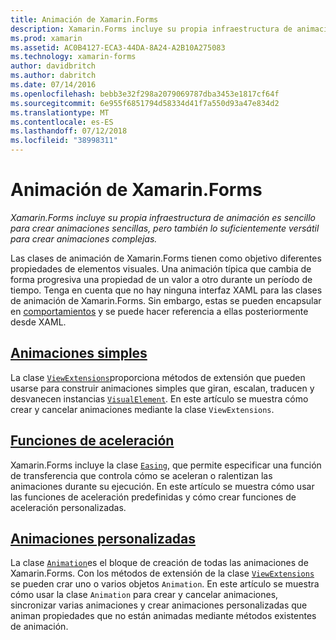 ```yaml
---
title: Animación de Xamarin.Forms
description: Xamarin.Forms incluye su propia infraestructura de animación es sencillo para crear animaciones sencillas, pero también lo suficientemente versátil para crear animaciones complejas.
ms.prod: xamarin
ms.assetid: AC0B4127-ECA3-44DA-8A24-A2B10A275083
ms.technology: xamarin-forms
author: davidbritch
ms.author: dabritch
ms.date: 07/14/2016
ms.openlocfilehash: bebb3e32f298a2079069787dba3453e1817cf64f
ms.sourcegitcommit: 6e955f6851794d58334d41f7a550d93a47e834d2
ms.translationtype: MT
ms.contentlocale: es-ES
ms.lasthandoff: 07/12/2018
ms.locfileid: "38998311"
---
```

# <a name="animation-in-xamarinforms"></a>Animación de Xamarin.Forms

_Xamarin.Forms incluye su propia infraestructura de animación es sencillo para crear animaciones sencillas, pero también lo suficientemente versátil para crear animaciones complejas._

Las clases de animación de Xamarin.Forms tienen como objetivo diferentes propiedades de elementos visuales. Una animación típica que cambia de forma progresiva una propiedad de un valor a otro durante un período de tiempo. Tenga en cuenta que no hay ninguna interfaz XAML para las clases de animación de Xamarin.Forms. Sin embargo, estas se pueden encapsular en [comportamientos](~/xamarin-forms/app-fundamentals/behaviors/index.md) y se puede hacer referencia a ellas posteriormente desde XAML.

## <a name="simple-animationssimplemd"></a>[Animaciones simples](simple.md)

La clase [`ViewExtensions`](xref:Xamarin.Forms.ViewExtensions)proporciona métodos de extensión que pueden usarse para construir animaciones simples que giran, escalan, traducen y desvanecen instancias [`VisualElement`](xref:Xamarin.Forms.VisualElement). En este artículo se muestra cómo crear y cancelar animaciones mediante la clase `ViewExtensions`.

## <a name="easing-functionseasingmd"></a>[Funciones de aceleración ](easing.md)

Xamarin.Forms incluye la clase [`Easing`](xref:Xamarin.Forms.Easing), que permite especificar una función de transferencia que controla cómo se aceleran o ralentizan las animaciones durante su ejecución. En este artículo se muestra cómo usar las funciones de aceleración predefinidas y cómo crear funciones de aceleración personalizadas.

## <a name="custom-animationscustommd"></a>[Animaciones personalizadas](custom.md)

La clase [`Animation`](xref:Xamarin.Forms.Animation)es el bloque de creación de todas las animaciones de Xamarin.Forms. Con los métodos de extensión de la clase [`ViewExtensions`](xref:Xamarin.Forms.ViewExtensions) se pueden crar uno o varios objetos `Animation`. En este artículo se muestra cómo usar la clase `Animation` para crear y cancelar animaciones, sincronizar varias animaciones y crear animaciones personalizadas que animan propiedades que no están animadas mediante métodos existentes de animación.
